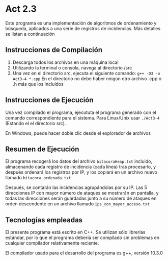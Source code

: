 Act 2.3
===========
Este programa es una implementación de algoritmos de ordenamiento y búsqueda, aplicados a una serie de registros de incidencias. Más detalles se listan a continuación

Instrucciones de Compilación
-----------------------------

1. Descarga todos los archivos en una máquina local
2. Utilizando la terminal o consola, navega al directorio /src
3. Una vez en el directorio src, ejecuta el siguiente comando:
     `g++ -O3 -o Act3-4 *.cpp`
    En el directorio no debe haber ningún otro archivo .cpp o .h más que los incluidos
     
Instrucciones de Ejecución
-----------------------------

Una vez compilado el programa, ejecututa el programa generado con el comando correspondiente para el sistema. Para Linux/Unix usar `./Act3-4` (Estando el el directorio src).

En Windows, puede hacer doble clic desde el explorador de archivos
     
Resumen de Ejecución
--------------------------

El programa recogerá los datos del archivo `bitacoraHeap.txt` incluido, almacenando cada registro de incidencia (cada línea) tras procesarlo, y después ordenará los registros por IP, y los copiará en un archivo nuevo llamado `bitacora_ordenada.txt`

Después, se contarán las incidencias agrupándolas por su IP. Las 5 direcciones IP con mayor número de ataques se mostrarán en pantalla, y todas las direcciones serán guardadas junto a su  número de ataques en orden descendente en un archivo llamado `ips_con_mayor_acceso.txt`
  
Tecnologías empleadas
----------------------

El presente programa está escrito en C++. Se utilizan sólo librerías estándar, por lo que el programa debería ser compilado sin problemas en cualquier compilador relativamente reciente.

El compilador usado para el desarrollo del programa es g++, versión 10.3.0
